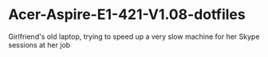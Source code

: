 # Acer-Aspire-E1-421-V1.08-dotfiles
Girlfriend's old laptop, trying to speed up a very slow machine for her Skype sessions at her job
